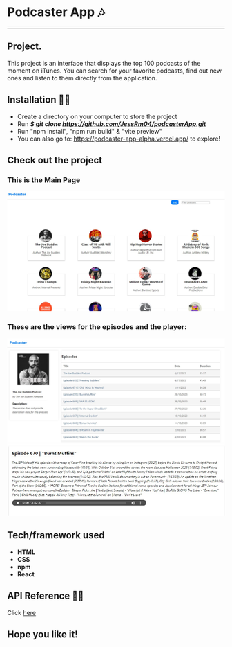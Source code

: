 # Podcaster App :notes:
***
## Project.
This project is an interface that displays the top 100 podcasts of the moment on iTunes. You can search for your favorite podcasts, find out new ones and listen to them directly from the application.

## Installation :mechanic:
* Create a directory on your computer to store the project
* Run ***$ git clone https://github.com/JessRm04/podcasterApp.git***
* Run "npm install", "npm run build" & "vite preview"
* You can also go to: https://podcaster-app-alpha.vercel.app/ to explore! 

## Check out the project

### This is the Main Page
![This is an image](./src/assets/image/mainpage.jpeg)
### These are the views for the episodes and the player:
![This is an image](./src/assets/image/episodes.jpeg)
![This is an image](./src/assets/image/description.jpeg)


## Tech/framework used 
* **HTML** 
* **CSS**  
* **npm**
* **React**

## API Reference 👩‍💻
Click [here](https://developer.apple.com/library/archive/documentation/AudioVideo/Conceptual/iTuneSearchAPI/index.html) 

## Hope you like it! 
